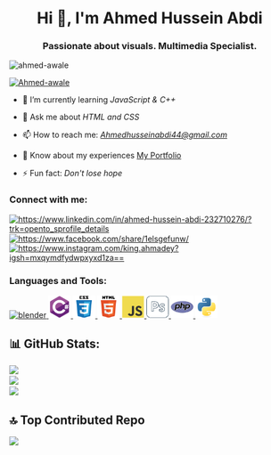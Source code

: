 <h1 align="center">Hi 👋, I'm Ahmed Hussein Abdi</h1>
<h3 align="center">Passionate about visuals. Multimedia Specialist.</h3>


<p align="left"> <img src="https://komarev.com/ghpvc/?username=ahmed-awale&label=Profile%20views&color=0e75b6&style=flat" alt="ahmed-awale" /> </p>
<p align="left"> <a href="[https://twitter.com/Ahmed-awale](https://www.linkedin.com/in/ahmed-hussein-abdi-232710276/?trk=opento_sprofile_details)" target="blank"><img src="https://img.shields.io/twitter/follow/Ahmed-awale?logo=twitter&style=for-the-badge" alt="Ahmed-awale" /></a> </p>

- 🌱 I’m currently learning *JavaScript & C++*

- 💬 Ask me about *HTML and CSS*

- 📫 How to reach me: *Ahmedhusseinabdi44@gmail.com*

- 📄 Know about my experiences [My Portfolio](https://www.tiktok.com/@ahmed_awaale?lang=en)

- ⚡ Fun fact: *Don't lose hope*

<h3 align="left">Connect with me:</h3>
<p align="left">
<a href="https://linkedin.com/in/https://www.linkedin.com/in/ahmed-hussein-abdi-232710276/?trk=opento_sprofile_details" target="blank"><img align="center" src="https://raw.githubusercontent.com/rahuldkjain/github-profile-readme-generator/master/src/images/icons/Social/linked-in-alt.svg" alt="https://www.linkedin.com/in/ahmed-hussein-abdi-232710276/?trk=opento_sprofile_details" height="30" width="40" /></a>
<a href="https://fb.com/https://www.facebook.com/share/1elsgefunw/" target="blank"><img align="center" src="https://raw.githubusercontent.com/rahuldkjain/github-profile-readme-generator/master/src/images/icons/Social/facebook.svg" alt="https://www.facebook.com/share/1elsgefunw/" height="30" width="40" /></a>
<a href="https://instagram.com/https://www.instagram.com/king.ahmadey?igsh=mxqymdfydwpxyxd1za==" target="blank"><img align="center" src="https://raw.githubusercontent.com/rahuldkjain/github-profile-readme-generator/master/src/images/icons/Social/instagram.svg" alt="https://www.instagram.com/king.ahmadey?igsh=mxqymdfydwpxyxd1za==" height="30" width="40" /></a>
</p>

<h3 align="left">Languages and Tools:</h3>
<p align="left"> <a href="https://www.blender.org/" target="_blank" rel="noreferrer"> <img src="https://download.blender.org/branding/community/blender_community_badge_white.svg" alt="blender" width="40" height="40"/> </a> <a href="https://www.w3schools.com/cs/" target="_blank" rel="noreferrer"> <img src="https://raw.githubusercontent.com/devicons/devicon/master/icons/csharp/csharp-original.svg" alt="csharp" width="40" height="40"/> </a> <a href="https://www.w3schools.com/css/" target="_blank" rel="noreferrer"> <img src="https://raw.githubusercontent.com/devicons/devicon/master/icons/css3/css3-original-wordmark.svg" alt="css3" width="40" height="40"/> </a> <a href="https://www.w3.org/html/" target="_blank" rel="noreferrer"> <img src="https://raw.githubusercontent.com/devicons/devicon/master/icons/html5/html5-original-wordmark.svg" alt="html5" width="40" height="40"/> </a> <a href="https://developer.mozilla.org/en-US/docs/Web/JavaScript" target="_blank" rel="noreferrer"> <img src="https://raw.githubusercontent.com/devicons/devicon/master/icons/javascript/javascript-original.svg" alt="javascript" width="40" height="40"/> </a> <a href="https://www.photoshop.com/en" target="_blank" rel="noreferrer"> <img src="https://raw.githubusercontent.com/devicons/devicon/master/icons/photoshop/photoshop-line.svg" alt="photoshop" width="40" height="40"/> </a> <a href="https://www.php.net" target="_blank" rel="noreferrer"> <img src="https://raw.githubusercontent.com/devicons/devicon/master/icons/php/php-original.svg" alt="php" width="40" height="40"/> </a> <a href="https://www.python.org" target="_blank" rel="noreferrer"> <img src="https://raw.githubusercontent.com/devicons/devicon/master/icons/python/python-original.svg" alt="python" width="40" height="40"/> </a> </p>

## 📊 GitHub Stats:
![](https://github-readme-stats.vercel.app/api?username=ahmed-awale&theme=radical&hide_border=false&include_all_commits=true&count_private=false)<br/>
![](https://github-readme-streak-stats.herokuapp.com/?user=ahmed-awale&theme=radical&hide_border=false)<br/>
![](https://github-readme-stats.vercel.app/api/top-langs/?username=ahmed-awale&theme=radical&hide_border=false&include_all_commits=true&count_private=false&layout=compact)

## 🔝 Top Contributed Repo
![](https://github-contributor-stats.vercel.app/api?username=ahmed-awale&limit=5&theme=dark&combine_all_yearly_contributions=true)
